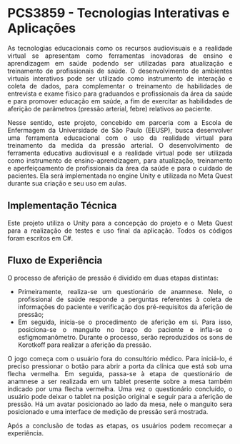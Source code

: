 # PCS3859 - Tecnologias Interativas e Aplicações

<div style="text-align: justify"> 
As tecnologias educacionais como os recursos audiovisuais e a realidade virtual se apresentam como ferramentas inovadoras de ensino e aprendizagem em saúde podendo ser utilizadas para atualização e treinamento de profissionais de saúde. O desenvolvimento de ambientes virtuais interativos pode ser utilizado como instrumento de interação e coleta de dados, para complementar o treinamento de habilidades de entrevista e exame físico para graduandos e profissionais da área da saúde e para promover educação em saúde, a fim de exercitar as habilidades de aferição de parâmetros (pressão arterial, febre) relativos ao paciente.

<br>

Nesse sentido, este projeto, concebido em parceria com a Escola de Enfermagem da Universidade de São Paulo (EEUSP), busca desenvolver uma ferramenta educacional com o uso da realidade virtual para treinamento da medida da pressão arterial. O desenvolvimento de ferramenta educativa audiovisual e a realidade virtual pode ser utilizada como instrumento de ensino-aprendizagem, para atualização, treinamento e aperfeiçoamento de profissionais da área da saúde e para o cuidado de pacientes. Ela será implementada no engine Unity e utilizada no Meta Quest durante sua criação e seu uso em aulas.
</div>

## Implementação Técnica

<div style="text-align: justify"> 
Este projeto utiliza o Unity para a concepção do projeto e o Meta Quest para a realização de testes e uso final da aplicação. Todos os códigos foram escritos em C#.
</div>

## Fluxo de Experiência

<div style="text-align: justify"> 
O processo de aferição de pressão é dividido em duas etapas distintas:

- Primeiramente, realiza-se um questionário de anamnese. Nele, o profissional de saúde responde a perguntas referentes à coleta de informações do paciente e verificação dos pré-requisitos da aferição de pressão;
- Em seguida, inicia-se o procedimento de aferição em si. Para isso, posiciona-se o manguito no braço do paciente e infla-se o esfigmomanômetro. Durante o processo, serão reproduzidos os sons de Korotkoff para realizar a aferição da pressão.

O jogo começa com o usuário fora do consultório médico. Para iniciá-lo, é preciso pressionar o botão para abrir a porta da clínica que está sob uma flecha vermelha. Em seguida, passa-se à etapa de questionário de anamnese a ser realizada em um tablet presente sobre a mesa também indicado por uma flecha vermelha. Uma vez o questionário concluído, o usuário pode deixar o tablet na posição original e seguir para a aferição de pressão. Há um avatar posicionado ao lado da mesa, nele o manguito sera posicionado e uma interface de medição de pressão será mostrada.

Após a conclusão de todas as etapas, os usuários podem recomeçar a experiência.

</div>


